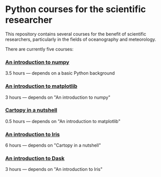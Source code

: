 Python courses for the scientific researcher
============================================

This repository contains several courses for the benefit of scientific researchers,
particularly in the fields of oceanography and meteorology.

There are currently five courses:

### [An introduction to numpy](http://nbviewer.ipython.org/github/SciTools/courses/blob/master/course_content/notebooks/numpy_intro.ipynb?create=1)
3.5 hours &mdash; depends on a basic Python background

### [An introduction to matplotlib](http://nbviewer.ipython.org/github/SciTools/courses/blob/master/course_content/notebooks/matplotlib_intro.ipynb?create=1)
3 hours &mdash; depends on "An introduction to numpy"

### [Cartopy in a nutshell](http://nbviewer.ipython.org/github/SciTools/courses/blob/master/course_content/notebooks/cartopy_intro.ipynb?create=1)
0.5 hours &mdash; depends on "An introduction to matplotlib"

### [An introduction to Iris](http://nbviewer.ipython.org/github/SciTools/courses/blob/master/course_content/notebooks/iris_intro.ipynb?create=1)
6 hours &mdash; depends on "Cartopy in a nutshell"

### [An introduction to Dask](http://nbviewer.jupyter.org/github/SciTools/courses/blob/dask_course/course_content/notebooks/dask_intro.ipynb)
3 hours &mdash; depends on "An introduction to Iris"
